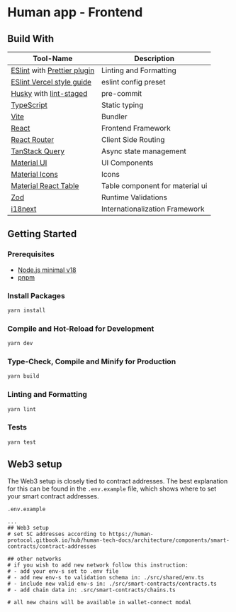 # Human app - Frontend

## Build With

| Tool-Name                                                                                                                                                     | Description                     |
| ------------------------------------------------------------------------------------------------------------------------------------------------------------- | ------------------------------- |
| [ESlint](https://github.com/vercel/style-guide) with [Prettier plugin](https://github.com/prettier/eslint-plugin-prettier)                                    | Linting and Formatting          |
| [ESlint Vercel style guide](https://github.com/vercel/style-guide)                                                                                            | eslint config preset            |
| [Husky](https://typicode.github.io/husky/get-started.html) with [lint-staged](https://github.com/lint-staged/lint-staged?tab=readme-ov-file#-lint-staged----) | pre-commit                      |
| [TypeScript](https://www.typescriptlang.org/docs/handbook/typescript-in-5-minutes.html)                                                                       | Static typing                   |
| [Vite](https://vitejs.dev/guide/why.html)                                                                                                                     | Bundler                         |
| [React](https://react.dev/learn/describing-the-ui)                                                                                                            | Frontend Framework              |
| [React Router](https://reactrouter.com/en/main/start/tutorial)                                                                                                | Client Side Routing             |
| [TanStack Query](https://tanstack.com/query/latest/docs/framework/react/overview)                                                                             | Async state management          |
| [Material UI](https://mui.com/material-ui/getting-started/)                                                                                                   | UI Components                   |
| [Material Icons](https://mui.com/material-ui/material-icons/)                                                                                                 | Icons                           |
| [Material React Table](https://www.material-react-table.com/about)                                                                                            | Table component for material ui |
| [Zod](https://github.com/colinhacks/zod?tab=readme-ov-file#table-of-contents)                                                                                 | Runtime Validations             |
| [i18next](https://react.i18next.com/getting-started)                                                                                                          | Internationalization Framework  |

## Getting Started

### Prerequisites

- [Node.js minimal v18](https://nodejs.org/en)
- [pnpm](https://pnpm.io/installation)

### Install Packages

```sh
yarn install
```

### Compile and Hot-Reload for Development

```sh
yarn dev
```

### Type-Check, Compile and Minify for Production

```sh
yarn build
```

### Linting and Formatting

```sh
yarn lint
```

### Tests

```sh
yarn test
```

## Web3 setup

The Web3 setup is closely tied to contract addresses. The best explanation for this can be found in the `.env.example` file, which shows where to set your smart contract addresses.

`.env.example`
```
...
## Web3 setup
# set SC addresses according to https://human-protocol.gitbook.io/hub/human-tech-docs/architecture/components/smart-contracts/contract-addresses

## other networks
# if you wish to add new network follow this instruction:
# - add your env-s set to .env file
# - add new env-s to validation schema in: ./src/shared/env.ts
# - include new valid env-s in: ./src/smart-contracts/contracts.ts
# - add chain data in: .src/smart-contracts/chains.ts

# all new chains will be available in wallet-connect modal
```
